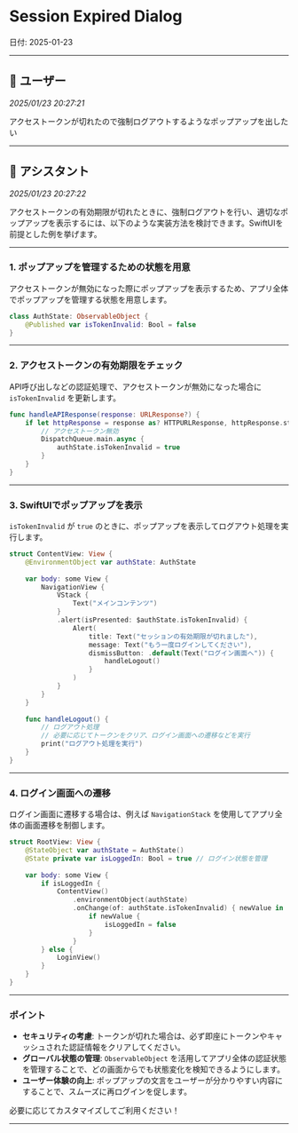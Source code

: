 # Session Expired Dialog

日付: 2025-01-23

---

## 👤 ユーザー
*2025/01/23 20:27:21*

アクセストークンが切れたので強制ログアウトするようなポップアップを出したい

---

## 🤖 アシスタント
*2025/01/23 20:27:22*

アクセストークンの有効期限が切れたときに、強制ログアウトを行い、適切なポップアップを表示するには、以下のような実装方法を検討できます。SwiftUIを前提とした例を挙げます。

---

### 1. **ポップアップを管理するための状態を用意**
アクセストークンが無効になった際にポップアップを表示するため、アプリ全体でポップアップを管理する状態を用意します。

```swift
class AuthState: ObservableObject {
    @Published var isTokenInvalid: Bool = false
}
```

---

### 2. **アクセストークンの有効期限をチェック**
API呼び出しなどの認証処理で、アクセストークンが無効になった場合に `isTokenInvalid` を更新します。

```swift
func handleAPIResponse(response: URLResponse?) {
    if let httpResponse = response as? HTTPURLResponse, httpResponse.statusCode == 401 {
        // アクセストークン無効
        DispatchQueue.main.async {
            authState.isTokenInvalid = true
        }
    }
}
```

---

### 3. **SwiftUIでポップアップを表示**
`isTokenInvalid` が `true` のときに、ポップアップを表示してログアウト処理を実行します。

```swift
struct ContentView: View {
    @EnvironmentObject var authState: AuthState
    
    var body: some View {
        NavigationView {
            VStack {
                Text("メインコンテンツ")
            }
            .alert(isPresented: $authState.isTokenInvalid) {
                Alert(
                    title: Text("セッションの有効期限が切れました"),
                    message: Text("もう一度ログインしてください"),
                    dismissButton: .default(Text("ログイン画面へ")) {
                        handleLogout()
                    }
                )
            }
        }
    }
    
    func handleLogout() {
        // ログアウト処理
        // 必要に応じてトークンをクリア、ログイン画面への遷移などを実行
        print("ログアウト処理を実行")
    }
}
```

---

### 4. **ログイン画面への遷移**
ログイン画面に遷移する場合は、例えば `NavigationStack` を使用してアプリ全体の画面遷移を制御します。

```swift
struct RootView: View {
    @StateObject var authState = AuthState()
    @State private var isLoggedIn: Bool = true // ログイン状態を管理
    
    var body: some View {
        if isLoggedIn {
            ContentView()
                .environmentObject(authState)
                .onChange(of: authState.isTokenInvalid) { newValue in
                    if newValue {
                        isLoggedIn = false
                    }
                }
        } else {
            LoginView()
        }
    }
}
```

---

### ポイント

- **セキュリティの考慮**: トークンが切れた場合は、必ず即座にトークンやキャッシュされた認証情報をクリアしてください。
- **グローバル状態の管理**: `ObservableObject` を活用してアプリ全体の認証状態を管理することで、どの画面からでも状態変化を検知できるようにします。
- **ユーザー体験の向上**: ポップアップの文言をユーザーが分かりやすい内容にすることで、スムーズに再ログインを促します。

必要に応じてカスタマイズしてご利用ください！

---
